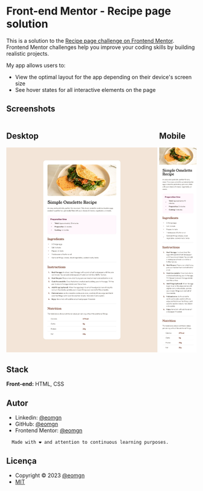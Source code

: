 # Front-end Mentor - Recipe page solution

This is a solution to the [Recipe page challenge on Frontend Mentor](https://www.frontendmentor.io/challenges/recipe-page-KiTsR8QQKm). Frontend Mentor challenges help you improve your coding skills by building realistic projects.

My app allows users to:

- View the optimal layout for the app depending on their device's screen size
- See hover states for all interactive elements on the page

## Screenshots

<div style="display: flex; justify-content:center; gap: 5px; ">
    <div>
        <h2>Desktop</h2>
        <img src="./design/desktop-design.jpg" />
   </div>
   <div>
        <h2>Mobile</h2>
        <img src="./design/mobile-design.jpg" />
   </div>
</div>

## Stack

**Front-end:** HTML, CSS

## Autor

- Linkedin: [@eomgn](https://www.linkedin.com/in/eomgn/)
- GitHub: [@eomgn](https://github.com/eomgn)
- Frontend Mentor: [@eomgn](https://www.frontendmentor.io/profile/eomgn)

```readme
  Made with ❤️ and attention to continuous learning purposes.
```

## Licença

- Copyright © 2023 [@eomgn](https://github.com/eomgn)
- [MIT](../LICENSE)
